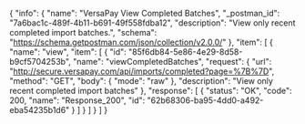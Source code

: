 {
  "info": {
    "name": "VersaPay View Completed Batches",
    "_postman_id": "7a6bac1c-489f-4b11-b691-49f558fdba12",
    "description": "View only recent completed import batches.",
    "schema": "https://schema.getpostman.com/json/collection/v2.0.0/"
  },
  "item": [
    {
      "name": "view",
      "item": [
        {
          "id": "85f6db84-5e86-4e29-8d58-b9cf5704253b",
          "name": "viewCompletedBatches",
          "request": {
            "url": "http://secure.versapay.com/api/imports/completed?page=%7B%7D",
            "method": "GET",
            "body": {
              "mode": "raw"
            },
            "description": "View only recent completed import batches"
          },
          "response": [
            {
              "status": "OK",
              "code": 200,
              "name": "Response_200",
              "id": "62b68306-ba95-4dd0-a492-eba54235b1d6"
            }
          ]
        }
      ]
    }
  ]
}